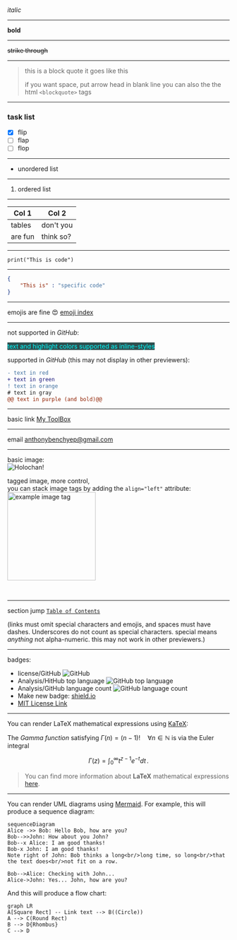 <br />

*italic*

<hr>

**bold**

<hr>

~~strike through~~

<hr>

> this is a block quote
> it goes like this
>
> if you want space, put arrow head in blank line
> you can also the the html `<blockquote>` tags

<hr>

### task list
- [x] flip
- [ ] flap
- [ ] flop

<hr>

<ul>
    <li>unordered list</li>
</ul>

<hr>

<ol>
    <li>ordered list</li>
</ol>

<hr>

| Col 1  | Col 2 |
| ------------- | ------------- |
| tables  | don't you  |
| are fun  | think so?  |

<hr>

```print("This is code") ```

<hr>

```json
{
    "This is" : "specific code"
}
```

<hr>

emojis are fine 😍
[emoji index](https://unicode.org/emoji/charts/full-emoji-list.html)

<hr>

not supported in *GitHub*:

<span style="background-color: darkslategray; color: cyan"> text and highlight colors supported as inline-styles </span>

supported in *GitHub* (this may not display in other previewers):

```diff
- text in red
+ text in green
! text in orange
# text in gray
@@ text in purple (and bold)@@
```

<hr>

basic link [My ToolBox](https://anthonybench.github.io)

<hr>

email <anthonybenchyep@gmail.com>

<hr>

basic image: \
![Holochan!](https://i.imgur.com/oTopiyf.jpg)

tagged image, more control, \
you can stack image tags by adding the `align="left"` attribute: \
<img alt="example image tag" src="https://i.imgur.com/oTopiyf.jpg" width="200" />

<br />

<hr>

section jump [`Table of Contents`](#table-of-contents-)

(links must omit special characters and emojis, and spaces must have dashes. Underscores do not count as special characters. special means *anything* not alpha-numeric. this may not work in other previewers.)

<hr>

badges:

* license/GitHub
![GitHub](https://img.shields.io/github/license/anthonybench/Algorithms)
* Analysis/HitHub top language
![GitHub top language](https://img.shields.io/github/languages/top/anthonybench/Algorithms)
* Analysis/GitHub language count
![GitHub language count](https://img.shields.io/github/languages/count/anthonybench/anthonybench.github.io)
* Make new badge: [shield.io](https://shields.io/)
* [MIT License Link](https://opensource.org/licenses/MIT)

<hr>

You can render LaTeX mathematical expressions using [KaTeX](https://khan.github.io/KaTeX/):

The *Gamma function* satisfying $\Gamma(n) = (n-1)!\quad\forall n\in\mathbb N$ is via the Euler integral

$$
\Gamma(z) = \int_0^\infty t^{z-1}e^{-t}dt\,.
$$

> You can find more information about **LaTeX** mathematical expressions [here](http://meta.math.stackexchange.com/questions/5020/mathjax-basic-tutorial-and-quick-reference).


<hr>

You can render UML diagrams using [Mermaid](https://mermaidjs.github.io/). For example, this will produce a sequence diagram:

```mermaid
sequenceDiagram
Alice ->> Bob: Hello Bob, how are you?
Bob-->>John: How about you John?
Bob--x Alice: I am good thanks!
Bob-x John: I am good thanks!
Note right of John: Bob thinks a long<br/>long time, so long<br/>that the text does<br/>not fit on a row.

Bob-->Alice: Checking with John...
Alice->John: Yes... John, how are you?
```

And this will produce a flow chart:

```mermaid
graph LR
A[Square Rect] -- Link text --> B((Circle))
A --> C(Round Rect)
B --> D{Rhombus}
C --> D
```